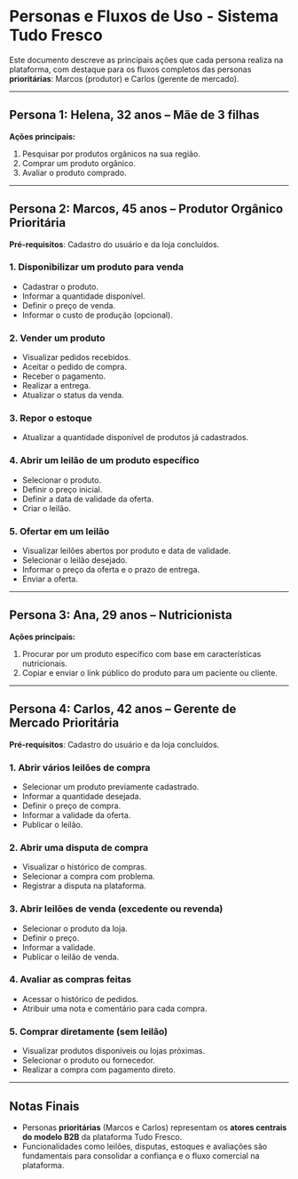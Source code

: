 # Personas e Fluxos de Uso - Sistema **Tudo Fresco**

Este documento descreve as principais ações que cada persona realiza na plataforma, com destaque para os fluxos completos das personas **prioritárias**: Marcos (produtor) e Carlos (gerente de mercado).

---

## Persona 1: Helena, 32 anos – Mãe de 3 filhas

**Ações principais:**
1. Pesquisar por produtos orgânicos na sua região.
2. Comprar um produto orgânico.
3. Avaliar o produto comprado.

---

## Persona 2: Marcos, 45 anos – Produtor Orgânico **Prioritária**

**Pré-requisitos**: Cadastro do usuário e da loja concluídos.

### 1. Disponibilizar um produto para venda
   - Cadastrar o produto.
   - Informar a quantidade disponível.
   - Definir o preço de venda.
   - Informar o custo de produção (opcional).

### 2. Vender um produto
   - Visualizar pedidos recebidos.
   - Aceitar o pedido de compra.
   - Receber o pagamento.
   - Realizar a entrega.
   - Atualizar o status da venda.

### 3. Repor o estoque
   - Atualizar a quantidade disponível de produtos já cadastrados.

### 4. Abrir um leilão de um produto específico
   - Selecionar o produto.
   - Definir o preço inicial.
   - Definir a data de validade da oferta.
   - Criar o leilão.

### 5. Ofertar em um leilão
   - Visualizar leilões abertos por produto e data de validade.
   - Selecionar o leilão desejado.
   - Informar o preço da oferta e o prazo de entrega.
   - Enviar a oferta.

---

## Persona 3: Ana, 29 anos – Nutricionista

**Ações principais:**
1. Procurar por um produto específico com base em características nutricionais.
2. Copiar e enviar o link público do produto para um paciente ou cliente.

---

## Persona 4: Carlos, 42 anos – Gerente de Mercado **Prioritária**

**Pré-requisitos**: Cadastro do usuário e da loja concluídos.

### 1. Abrir vários leilões de compra
   - Selecionar um produto previamente cadastrado.
   - Informar a quantidade desejada.
   - Definir o preço de compra.
   - Informar a validade da oferta.
   - Publicar o leilão.

### 2. Abrir uma disputa de compra
   - Visualizar o histórico de compras.
   - Selecionar a compra com problema.
   - Registrar a disputa na plataforma.

### 3. Abrir leilões de venda (excedente ou revenda)
   - Selecionar o produto da loja.
   - Definir o preço.
   - Informar a validade.
   - Publicar o leilão de venda.

### 4. Avaliar as compras feitas
   - Acessar o histórico de pedidos.
   - Atribuir uma nota e comentário para cada compra.

### 5. Comprar diretamente (sem leilão)
   - Visualizar produtos disponíveis ou lojas próximas.
   - Selecionar o produto ou fornecedor.
   - Realizar a compra com pagamento direto.

---

## Notas Finais

- Personas **prioritárias** (Marcos e Carlos) representam os **atores centrais do modelo B2B** da plataforma Tudo Fresco.
- Funcionalidades como leilões, disputas, estoques e avaliações são fundamentais para consolidar a confiança e o fluxo comercial na plataforma.